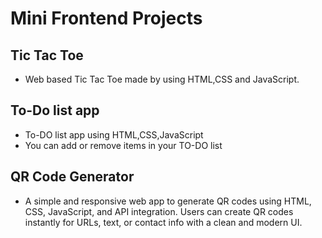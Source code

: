 # Mini Frontend Projects
## Tic Tac Toe
- Web based Tic Tac Toe made by using HTML,CSS and JavaScript.
## To-Do list app 
- To-DO list app using HTML,CSS,JavaScript
- You can add or remove items in your TO-DO list
## QR Code Generator
- A simple and responsive web app to generate QR codes using HTML, CSS, JavaScript, and API integration. Users can create QR codes instantly for URLs, text, or contact info with a clean and modern UI.
